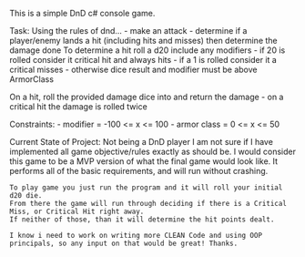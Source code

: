 This is a simple DnD c# console game.

Task:
Using the rules of dnd...
    - make an attack 
    - determine if a player/enemy lands a hit (including hits and misses) then determine the damage done
To determine a hit roll a d20 include any modifiers
    - if 20 is rolled consider it critical hit and always hits
    - if a 1 is rolled consider it a critical misses
    - otherwise dice result and modifier must be above ArmorClass
    
On a hit, roll the provided damage dice into and return the damage 
    - on a critical hit the damage is rolled twice
    
Constraints:
    - modifier = -100 <= x <= 100
    - armor class = 0 <= x <= 50
    
Current State of Project:
    Not being a DnD player I am not sure if I have implemented all game objective/rules exactly as should be.
    I would consider this game to be a MVP version of what the final game would look like.
    It performs all of the basic requirements, and will run without crashing. 
    
    To play game you just run the program and it will roll your initial d20 die.
    From there the game will run through deciding if there is a Critical Miss, or Critical Hit right away.
    If neither of those, than it will determine the hit points dealt.
    
    I know i need to work on writing more CLEAN Code and using OOP principals, so any input on that would be great! Thanks. 